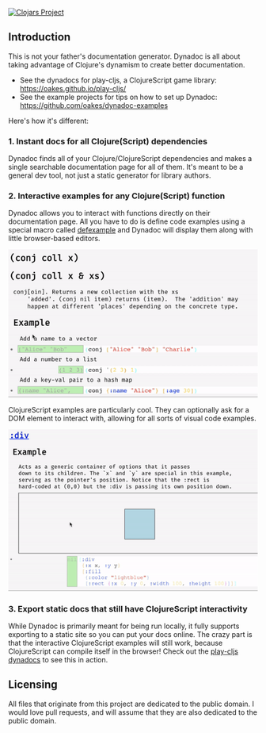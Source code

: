 [![Clojars Project](https://img.shields.io/clojars/v/dynadoc.svg)](https://clojars.org/dynadoc)

## Introduction

This is not your father's documentation generator. Dynadoc is all about taking advantage of Clojure's dynamism to create better documentation.

* See the dynadocs for play-cljs, a ClojureScript game library:
    https://oakes.github.io/play-cljs/
* See the example projects for tips on how to set up Dynadoc:
    https://github.com/oakes/dynadoc-examples

Here's how it's different:

### 1. Instant docs for all Clojure(Script) dependencies

Dynadoc finds all of your Clojure/ClojureScript dependencies and makes a single searchable documentation page for all of them. It's meant to be a general dev tool, not just a static generator for library authors.

### 2. Interactive examples for any Clojure(Script) function

Dynadoc allows you to interact with functions directly on their documentation page. All you have to do is define code examples using a special macro called [defexample](https://github.com/oakes/defexample) and Dynadoc will display them along with little browser-based editors.

![demo clj](demo-clj.gif)

ClojureScript examples are particularly cool. They can optionally ask for a DOM element to interact with, allowing for all sorts of visual code examples.

![demo cljs](demo-cljs.gif)

### 3. Export static docs that still have ClojureScript interactivity

While Dynadoc is primarily meant for being run locally, it fully supports exporting to a static site so you can put your docs online. The crazy part is that the interactive ClojureScript examples will still work, because ClojureScript can compile itself in the browser! Check out the [play-cljs dynadocs](https://oakes.github.io/play-cljs/) to see this in action.


## Licensing

All files that originate from this project are dedicated to the public domain. I would love pull requests, and will assume that they are also dedicated to the public domain.
